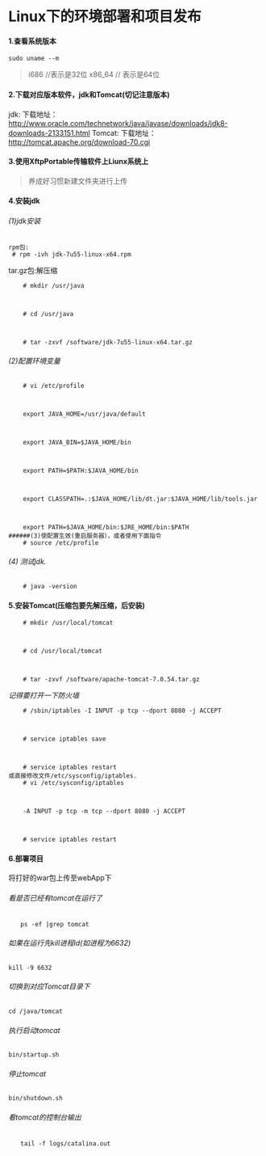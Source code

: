 # Linux下的环境部署和项目发布



#### 1.查看系统版本

```
sudo uname --m
```

> i686 //表示是32位
> x86_64 // 表示是64位

#### 2.下载对应版本软件，jdk和Tomcat(切记注意版本)

jdk:
下载地址：http://www.oracle.com/technetwork/java/javase/downloads/jdk8-downloads-2133151.html
Tomcat:
下载地址：http://tomcat.apache.org/download-70.cgi

#### 3.使用XftpPortable传输软件上Liunx系统上

> 养成好习惯新建文件夹进行上传

#### 4.安装jdk

###### (1)jdk安装

```
rpm包:
 # rpm -ivh jdk-7u55-linux-x64.rpm
```

  tar.gz包:解压缩

```
    # mkdir /usr/java



    # cd /usr/java



    # tar -zxvf /software/jdk-7u55-linux-x64.tar.gz
```

###### (2)配置环境变量

```
    # vi /etc/profile



    export JAVA_HOME=/usr/java/default



    export JAVA_BIN=$JAVA_HOME/bin



    export PATH=$PATH:$JAVA_HOME/bin



    export CLASSPATH=.:$JAVA_HOME/lib/dt.jar:$JAVA_HOME/lib/tools.jar



    export PATH=$JAVA_HOME/bin:$JRE_HOME/bin:$PATH
######(3)使配置生效(重启服务器），或者使用下面指令
    # source /etc/profile
```

###### (4) 测试jdk.

```
    # java -version
```

#### 5.安装Tomcat(压缩包要先解压缩，后安装)

```
    # mkdir /usr/local/tomcat



    # cd /usr/local/tomcat



    # tar -zxvf /software/apache-tomcat-7.0.54.tar.gz
```

*记得要打开一下防火墙*

```
    # /sbin/iptables -I INPUT -p tcp --dport 8080 -j ACCEPT



    # service iptables save



    # service iptables restart
或直接修改文件/etc/sysconfig/iptables.
    # vi /etc/sysconfig/iptables



    -A INPUT -p tcp -m tcp --dport 8080 -j ACCEPT



    # service iptables restart
```

#### 6.部署项目

将打好的war包上传至webApp下

###### 看是否已经有tomcat在运行了

```
　　ps -ef |grep tomcat
```

###### 如果在运行先kill进程id(如进程为6632)

```
kill -9 6632
```

###### 切换到对应Tomcat目录下

```
cd /java/tomcat
```

###### 执行启动tomcat

```
bin/startup.sh
```

###### 停止tomcat

```
bin/shutdown.sh
```

###### 看tomcat的控制台输出

```
　　tail -f logs/catalina.out
```